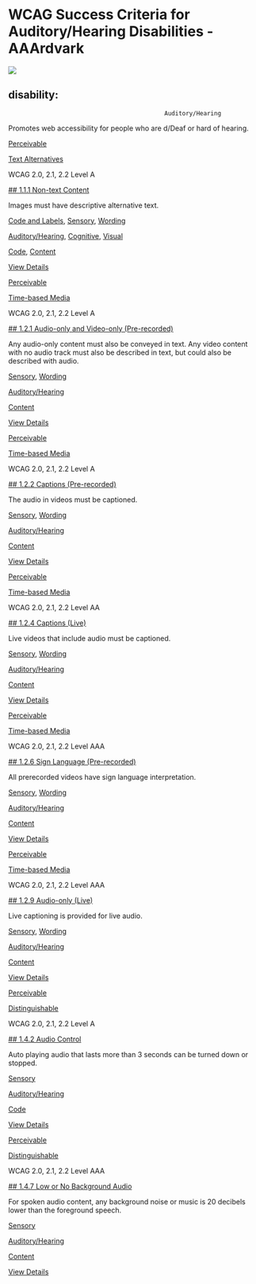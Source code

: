 # WCAG Success Criteria for Auditory/Hearing Disabilities - AAArdvark

![](https://aaardvarkaccessibility.com/wp-content/uploads/2025/05/Sound-wave-2.svg) 
## disability:    
                                            

                                                Auditory/Hearing

Promotes web accessibility for people who are d/Deaf or hard of hearing.

[Perceivable](https://aaardvarkaccessibility.com/wcag-principle/perceivable/)

[Text Alternatives](https://aaardvarkaccessibility.com/wcag-guideline/text-alternatives/)

WCAG 2.0, 2.1, 2.2
Level A

[## 1.1.1 Non-text Content](https://aaardvarkaccessibility.com/wcag-plain-english/1-1-1-non-text-content/)

Images must have descriptive alternative text.

[Code and Labels](https://aaardvarkaccessibility.com/wcag-theme/code-and-labels/), 
[Sensory](https://aaardvarkaccessibility.com/wcag-theme/sensory/), 
[Wording](https://aaardvarkaccessibility.com/wcag-theme/wording/) 

 

[Auditory/Hearing](https://aaardvarkaccessibility.com/wcag-disability/auditory-hearing/), [Cognitive](https://aaardvarkaccessibility.com/wcag-disability/cognitive/), [Visual](https://aaardvarkaccessibility.com/wcag-disability/visual/) 

 

[Code](https://aaardvarkaccessibility.com/wcag-responsibility/code/), [Content](https://aaardvarkaccessibility.com/wcag-responsibility/content/) 

[View Details](https://aaardvarkaccessibility.com/wcag-plain-english/1-1-1-non-text-content/)

[Perceivable](https://aaardvarkaccessibility.com/wcag-principle/perceivable/)

[Time-based Media](https://aaardvarkaccessibility.com/wcag-guideline/time-based-media/)

WCAG 2.0, 2.1, 2.2
Level A

[## 1.2.1 Audio-only and Video-only (Pre-recorded)](https://aaardvarkaccessibility.com/wcag-plain-english/1-2-1-audio-only-and-video-only-prerecorded/)

Any audio-only content must also be conveyed in text. Any video content with no audio track must also be described in text, but could also be described with audio.

[Sensory](https://aaardvarkaccessibility.com/wcag-theme/sensory/), 
[Wording](https://aaardvarkaccessibility.com/wcag-theme/wording/) 

 

[Auditory/Hearing](https://aaardvarkaccessibility.com/wcag-disability/auditory-hearing/) 

 

[Content](https://aaardvarkaccessibility.com/wcag-responsibility/content/) 

[View Details](https://aaardvarkaccessibility.com/wcag-plain-english/1-2-1-audio-only-and-video-only-prerecorded/)

[Perceivable](https://aaardvarkaccessibility.com/wcag-principle/perceivable/)

[Time-based Media](https://aaardvarkaccessibility.com/wcag-guideline/time-based-media/)

WCAG 2.0, 2.1, 2.2
Level A

[## 1.2.2 Captions (Pre-recorded)](https://aaardvarkaccessibility.com/wcag-plain-english/1-2-2-captions-prerecorded/)

The audio in videos must be captioned.

[Sensory](https://aaardvarkaccessibility.com/wcag-theme/sensory/), 
[Wording](https://aaardvarkaccessibility.com/wcag-theme/wording/) 

 

[Auditory/Hearing](https://aaardvarkaccessibility.com/wcag-disability/auditory-hearing/) 

 

[Content](https://aaardvarkaccessibility.com/wcag-responsibility/content/) 

[View Details](https://aaardvarkaccessibility.com/wcag-plain-english/1-2-2-captions-prerecorded/)

[Perceivable](https://aaardvarkaccessibility.com/wcag-principle/perceivable/)

[Time-based Media](https://aaardvarkaccessibility.com/wcag-guideline/time-based-media/)

WCAG 2.0, 2.1, 2.2
Level AA

[## 1.2.4 Captions (Live)](https://aaardvarkaccessibility.com/wcag-plain-english/1-2-4-captions-live/)

Live videos that include audio must be captioned.

[Sensory](https://aaardvarkaccessibility.com/wcag-theme/sensory/), 
[Wording](https://aaardvarkaccessibility.com/wcag-theme/wording/) 

 

[Auditory/Hearing](https://aaardvarkaccessibility.com/wcag-disability/auditory-hearing/) 

 

[Content](https://aaardvarkaccessibility.com/wcag-responsibility/content/) 

[View Details](https://aaardvarkaccessibility.com/wcag-plain-english/1-2-4-captions-live/)

[Perceivable](https://aaardvarkaccessibility.com/wcag-principle/perceivable/)

[Time-based Media](https://aaardvarkaccessibility.com/wcag-guideline/time-based-media/)

WCAG 2.0, 2.1, 2.2
Level AAA

[## 1.2.6 Sign Language (Pre-recorded)](https://aaardvarkaccessibility.com/wcag-plain-english/1-2-6-sign-language-pre-recorded/)

All prerecorded videos have sign language interpretation.

[Sensory](https://aaardvarkaccessibility.com/wcag-theme/sensory/), 
[Wording](https://aaardvarkaccessibility.com/wcag-theme/wording/) 

 

[Auditory/Hearing](https://aaardvarkaccessibility.com/wcag-disability/auditory-hearing/) 

 

[Content](https://aaardvarkaccessibility.com/wcag-responsibility/content/) 

[View Details](https://aaardvarkaccessibility.com/wcag-plain-english/1-2-6-sign-language-pre-recorded/)

[Perceivable](https://aaardvarkaccessibility.com/wcag-principle/perceivable/)

[Time-based Media](https://aaardvarkaccessibility.com/wcag-guideline/time-based-media/)

WCAG 2.0, 2.1, 2.2
Level AAA

[## 1.2.9 Audio-only (Live)](https://aaardvarkaccessibility.com/wcag-plain-english/1-2-9-audio-only-live/)

Live captioning is provided for live audio.

[Sensory](https://aaardvarkaccessibility.com/wcag-theme/sensory/), 
[Wording](https://aaardvarkaccessibility.com/wcag-theme/wording/) 

 

[Auditory/Hearing](https://aaardvarkaccessibility.com/wcag-disability/auditory-hearing/) 

 

[Content](https://aaardvarkaccessibility.com/wcag-responsibility/content/) 

[View Details](https://aaardvarkaccessibility.com/wcag-plain-english/1-2-9-audio-only-live/)

[Perceivable](https://aaardvarkaccessibility.com/wcag-principle/perceivable/)

[Distinguishable](https://aaardvarkaccessibility.com/wcag-guideline/distinguishable/)

WCAG 2.0, 2.1, 2.2
Level A

[## 1.4.2 Audio Control](https://aaardvarkaccessibility.com/wcag-plain-english/1-4-2-audio-control/)

Auto playing audio that lasts more than 3 seconds can be turned down or stopped.

[Sensory](https://aaardvarkaccessibility.com/wcag-theme/sensory/) 

 

[Auditory/Hearing](https://aaardvarkaccessibility.com/wcag-disability/auditory-hearing/) 

 

[Code](https://aaardvarkaccessibility.com/wcag-responsibility/code/) 

[View Details](https://aaardvarkaccessibility.com/wcag-plain-english/1-4-2-audio-control/)

[Perceivable](https://aaardvarkaccessibility.com/wcag-principle/perceivable/)

[Distinguishable](https://aaardvarkaccessibility.com/wcag-guideline/distinguishable/)

WCAG 2.0, 2.1, 2.2
Level AAA

[## 1.4.7 Low or No Background Audio](https://aaardvarkaccessibility.com/wcag-plain-english/1-4-7-low-or-no-background-audio/)

For spoken audio content, any background noise or music is 20 decibels lower than the foreground speech.

[Sensory](https://aaardvarkaccessibility.com/wcag-theme/sensory/) 

 

[Auditory/Hearing](https://aaardvarkaccessibility.com/wcag-disability/auditory-hearing/) 

 

[Content](https://aaardvarkaccessibility.com/wcag-responsibility/content/) 

[View Details](https://aaardvarkaccessibility.com/wcag-plain-english/1-4-7-low-or-no-background-audio/)

 

